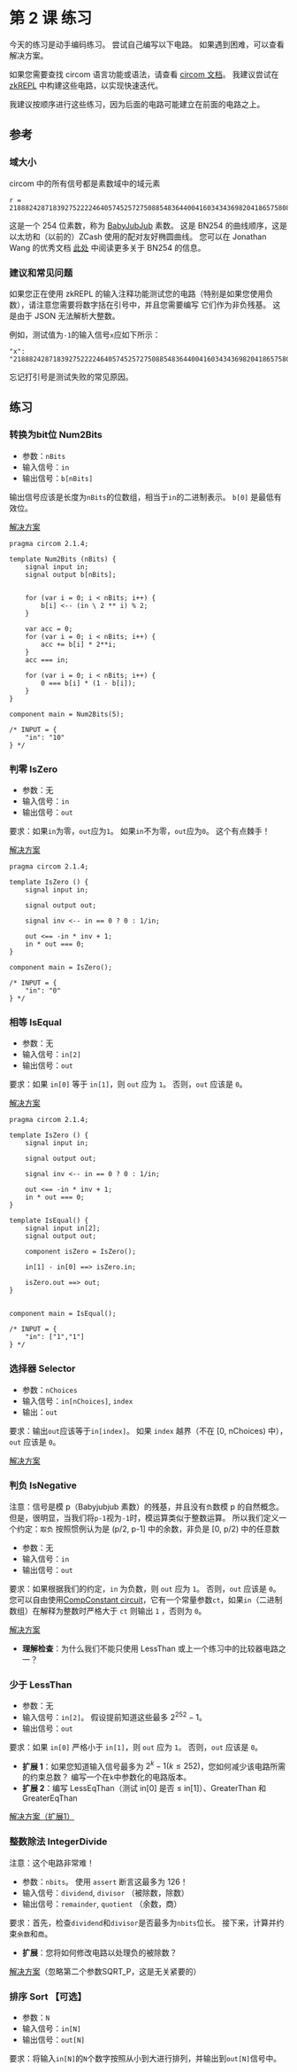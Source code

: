# 第 2 课 练习

今天的练习是动手编码练习。 尝试自己编写以下电路。 如果遇到困难，可以查看解决方案。

如果您需要查找 circom 语言功能或语法，请查看 [circom 文档](https://docs.circom.io/circom-language/signals/)。 我建议尝试在 [zkREPL](zkrepl.dev) 中构建这些电路，以实现快速迭代。

我建议按顺序进行这些练习，因为后面的电路可能建立在前面的电路之上。

## 参考

### 域大小

circom 中的所有信号都是素数域中的域元素

```
r = 21888242871839275222246405745257275088548364400416034343698204186575808495617
```

这是一个 254 位素数，称为 [BabyJubJub](https://www.cs.utexas.edu/users/moore/acl2/manuals/current/manual/index-seo.php/ZKSEMAPHORE____BABY-JUBJUB-PRIME) 素数。 这是 BN254 的曲线顺序，这是以太坊和（以前的）ZCash 使用的配对友好椭圆曲线。 您可以在 Jonathan Wang 的优秀文档 [此处](https://hackmd.io/@jpw/bn254) 中阅读更多关于 BN254 的信息。

### 建议和常见问题

如果您正在使用 zkREPL 的输入注释功能测试您的电路（特别是如果您使用负数），请注意您需要将数字括在引号中，并且您需要编写 它们作为非负残基。 这是由于 JSON 无法解析大整数。

例如，测试值为`-1`的输入信号`x`应如下所示：

```
"x": "21888242871839275222246405745257275088548364400416034343698204186575808495616"
```

忘记打引号是测试失败的常见原因。

## 练习

### 转换为bit位 Num2Bits

- 参数：`nBits`
- 输入信号：`in`
- 输出信号：`b[nBits]`

输出信号应该是长度为`nBits`的位数组，相当于`in`的二进制表示。 `b[0]` 是最低有效位。

[解决方案](https://github.com/iden3/circomlib/blob/master/circuits/bitify.circom#L25)

```
pragma circom 2.1.4;

template Num2Bits (nBits) {
    signal input in;
    signal output b[nBits];


    for (var i = 0; i < nBits; i++) {
        b[i] <-- (in \ 2 ** i) % 2;
    }

    var acc = 0;
    for (var i = 0; i < nBits; i++) {
        acc += b[i] * 2**i;
    }
    acc === in;

    for (var i = 0; i < nBits; i++) {
        0 === b[i] * (1 - b[i]);
    }
}

component main = Num2Bits(5);

/* INPUT = {
    "in": "10"
} */
```

### 判零 IsZero

- 参数：无
- 输入信号：`in`
- 输出信号：`out`

要求：如果`in`为零，`out`应为`1`。 如果`in`不为零，`out`应为`0`。 这个有点棘手！

[解决方案](https://github.com/iden3/circomlib/blob/master/circuits/comparators.circom#L24)

```
pragma circom 2.1.4;

template IsZero () {
    signal input in;
    
    signal output out;

    signal inv <-- in == 0 ? 0 : 1/in;

    out <== -in * inv + 1;
    in * out === 0;
}

component main = IsZero();

/* INPUT = {
    "in": "0"
} */
```

### 相等 IsEqual

- 参数：无
- 输入信号：`in[2]`
- 输出信号：`out`

要求：如果 `in[0]` 等于 `in[1]`，则 `out` 应为 `1`。 否则，`out` 应该是 `0`。


[解决方案](https://github.com/iden3/circomlib/blob/master/circuits/comparators.circom#L37)

```
pragma circom 2.1.4;

template IsZero () {
    signal input in;
    
    signal output out;

    signal inv <-- in == 0 ? 0 : 1/in;

    out <== -in * inv + 1;
    in * out === 0;
}

template IsEqual() {
    signal input in[2];
    signal output out;

    component isZero = IsZero();

    in[1] - in[0] ==> isZero.in;

    isZero.out ==> out;
}


component main = IsEqual();

/* INPUT = {
    "in": ["1","1"]
} */
```

### 选择器 Selector

- 参数：`nChoices`
- 输入信号：`in[nChoices]`, `index`
- 输出：`out`

要求：输出`out`应该等于`in[index]`。 如果 `index` 越界（不在 [0, nChoices) 中），`out` 应该是 `0`。

[解决方案](https://github.com/darkforest-eth/circuits/blob/master/perlin/QuinSelector.circom)

### 判负 IsNegative

注意：信号是模 p（Babyjubjub 素数）的残基，并且没有`负`数模 p 的自然概念。 但是，很明显，当我们将`p-1`视为`-1`时，模运算类似于整数运算。
所以我们定义一个约定：`取负` 按照惯例认为是 (p/2, p-1] 中的余数，非负是 [0, p/2) 中的任意数

- 参数：无
- 输入信号：`in`
- 输出信号：`out`

要求：如果根据我们的约定，`in` 为负数，则 `out` 应为 `1`。 否则，`out` 应该是 `0`。 您可以自由使用[CompConstant circuit](https://github.com/iden3/circomlib/blob/master/circuits/compconstant.circom)，它有一个常量参数`ct`，如果`in`（二进制数组）在解释为整数时严格大于 `ct` 则输出 `1` ，否则为 `0`。

[解决方案](https://github.com/iden3/circomlib/blob/master/circuits/sign.circom#L23)

- **理解检查**：为什么我们不能只使用 LessThan 或上一个练习中的比较器电路之一？

### 少于 LessThan

- 参数：无
- 输入信号：`in[2]`。 假设提前知道这些最多 $2^{252} - 1$。
- 输出信号：`out`

要求：如果 `in[0]` 严格小于 `in[1]`，则 `out` 应为 `1`。 否则，`out` 应该是 `0`。

- **扩展 1**：如果您知道输入信号最多为 $2^k - 1 (k ≤ 252)$，您如何减少该电路所需的约束总数？ 编写一个在`k`中参数化的电路版本。
- **扩展 2**：编写 LessEqThan（测试 in[0] 是否 ≤ in[1]）、GreaterThan 和 GreaterEqThan
    

[解决方案（扩展1）](https://github.com/iden3/circomlib/blob/master/circuits/comparators.circom#L89)

### 整数除法 IntegerDivide

注意：这个电路非常难！

- 参数：`nbits`。 使用 `assert` 断言这最多为 126！
- 输入信号：`dividend`, `divisor` （被除数，除数）
- 输出信号：`remainder`, `quotient` （余数，商）

要求：首先，检查`dividend`和`divisor`是否最多为`nbits`位长。 接下来，计算并约束`余数`和`商`。

- **扩展**：您将如何修改电路以处理负的被除数？
    

[解决方案](https://github.com/darkforest-eth/circuits/blob/master/perlin/perlin.circom#L44)（忽略第二个参数SQRT_P，这是无关紧要的）

### 排序 Sort 【可选】

- 参数：`N`
- 输入信号：`in[N]`
- 输出信号：`out[N]`

要求：将输入`in[N]`的`N`个数字按照从小到大进行排列，并输出到`out[N]`信号中。
